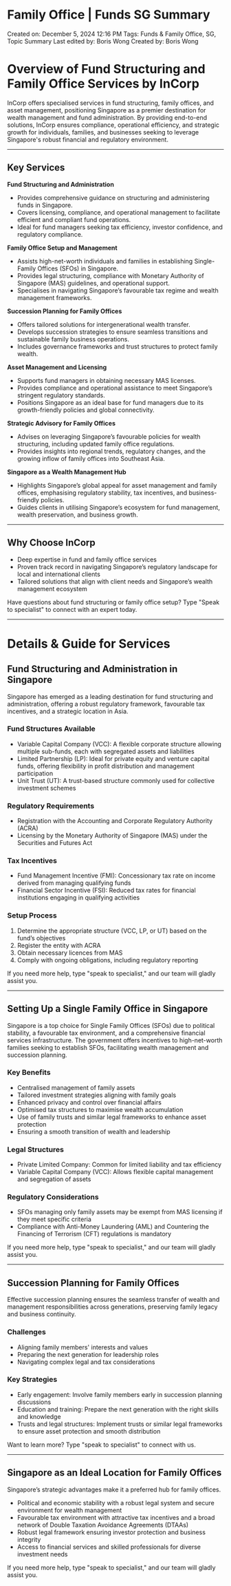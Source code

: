 # Family Office | Funds SG Summary

Created on: December 5, 2024 12:16 PM
Tags: Funds & Family Office, SG, Topic Summary
Last edited by: Boris Wong 
Created by: Boris Wong

# Overview of Fund Structuring and Family Office Services by InCorp

InCorp offers specialised services in fund structuring, family offices, and asset management, positioning Singapore as a premier destination for wealth management and fund administration. By providing end-to-end solutions, InCorp ensures compliance, operational efficiency, and strategic growth for individuals, families, and businesses seeking to leverage Singapore's robust financial and regulatory environment.

---

## Key Services

**Fund Structuring and Administration**

- Provides comprehensive guidance on structuring and administering funds in Singapore.
- Covers licensing, compliance, and operational management to facilitate efficient and compliant fund operations.
- Ideal for fund managers seeking tax efficiency, investor confidence, and regulatory compliance.

**Family Office Setup and Management**

- Assists high-net-worth individuals and families in establishing Single-Family Offices (SFOs) in Singapore.
- Provides legal structuring, compliance with Monetary Authority of Singapore (MAS) guidelines, and operational support.
- Specialises in navigating Singapore’s favourable tax regime and wealth management frameworks.

**Succession Planning for Family Offices**

- Offers tailored solutions for intergenerational wealth transfer.
- Develops succession strategies to ensure seamless transitions and sustainable family business operations.
- Includes governance frameworks and trust structures to protect family wealth.

**Asset Management and Licensing**

- Supports fund managers in obtaining necessary MAS licenses.
- Provides compliance and operational assistance to meet Singapore’s stringent regulatory standards.
- Positions Singapore as an ideal base for fund managers due to its growth-friendly policies and global connectivity.

**Strategic Advisory for Family Offices**

- Advises on leveraging Singapore’s favourable policies for wealth structuring, including updated family office regulations.
- Provides insights into regional trends, regulatory changes, and the growing inflow of family offices into Southeast Asia.

**Singapore as a Wealth Management Hub**

- Highlights Singapore’s global appeal for asset management and family offices, emphasising regulatory stability, tax incentives, and business-friendly policies.
- Guides clients in utilising Singapore’s ecosystem for fund management, wealth preservation, and business growth.

---

## Why Choose InCorp

- Deep expertise in fund and family office services
- Proven track record in navigating Singapore’s regulatory landscape for local and international clients
- Tailored solutions that align with client needs and Singapore’s wealth management ecosystem

Have questions about fund structuring or family office setup? Type "Speak to specialist" to connect with an expert today.

---

# Details & Guide for Services

## Fund Structuring and Administration in Singapore

Singapore has emerged as a leading destination for fund structuring and administration, offering a robust regulatory framework, favourable tax incentives, and a strategic location in Asia.

### Fund Structures Available

- Variable Capital Company (VCC): A flexible corporate structure allowing multiple sub-funds, each with segregated assets and liabilities
- Limited Partnership (LP): Ideal for private equity and venture capital funds, offering flexibility in profit distribution and management participation
- Unit Trust (UT): A trust-based structure commonly used for collective investment schemes

### Regulatory Requirements

- Registration with the Accounting and Corporate Regulatory Authority (ACRA)
- Licensing by the Monetary Authority of Singapore (MAS) under the Securities and Futures Act

### Tax Incentives

- Fund Management Incentive (FMI): Concessionary tax rate on income derived from managing qualifying funds
- Financial Sector Incentive (FSI): Reduced tax rates for financial institutions engaging in qualifying activities

### Setup Process

1. Determine the appropriate structure (VCC, LP, or UT) based on the fund’s objectives
2. Register the entity with ACRA
3. Obtain necessary licences from MAS
4. Comply with ongoing obligations, including regulatory reporting

If you need more help, type "speak to specialist," and our team will gladly assist you.

---

## Setting Up a Single Family Office in Singapore

Singapore is a top choice for Single Family Offices (SFOs) due to political stability, a favourable tax environment, and a comprehensive financial services infrastructure. The government offers incentives to high-net-worth families seeking to establish SFOs, facilitating wealth management and succession planning.

### Key Benefits

- Centralised management of family assets
- Tailored investment strategies aligning with family goals
- Enhanced privacy and control over financial affairs
- Optimised tax structures to maximise wealth accumulation
- Use of family trusts and similar legal frameworks to enhance asset protection
- Ensuring a smooth transition of wealth and leadership

### Legal Structures

- Private Limited Company: Common for limited liability and tax efficiency
- Variable Capital Company (VCC): Allows flexible capital management and segregation of assets

### Regulatory Considerations

- SFOs managing only family assets may be exempt from MAS licensing if they meet specific criteria
- Compliance with Anti-Money Laundering (AML) and Countering the Financing of Terrorism (CFT) regulations is mandatory

If you need more help, type "speak to specialist," and our team will gladly assist you.

---

## Succession Planning for Family Offices

Effective succession planning ensures the seamless transfer of wealth and management responsibilities across generations, preserving family legacy and business continuity.

### Challenges

- Aligning family members' interests and values
- Preparing the next generation for leadership roles
- Navigating complex legal and tax considerations

### Key Strategies

- Early engagement: Involve family members early in succession planning discussions
- Education and training: Prepare the next generation with the right skills and knowledge
- Trusts and legal structures: Implement trusts or similar legal frameworks to ensure asset protection and smooth distribution

Want to learn more? Type "speak to specialist" to connect with us.

---

## Singapore as an Ideal Location for Family Offices

Singapore’s strategic advantages make it a preferred hub for family offices.

- Political and economic stability with a robust legal system and secure environment for wealth management
- Favourable tax environment with attractive tax incentives and a broad network of Double Taxation Avoidance Agreements (DTAAs)
- Robust legal framework ensuring investor protection and business integrity
- Access to financial services and skilled professionals for diverse investment needs

If you need more help, type "speak to specialist," and our team will gladly assist you.